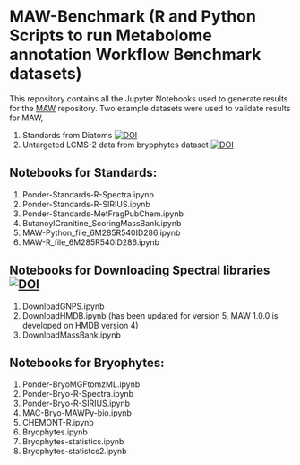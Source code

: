 # MAW-Benchmark (R and Python Scripts to run Metabolome annotation Workflow Benchmark datasets)

This repository contains all the Jupyter Notebooks used to generate results for the [MAW](https://www.github.com/zmahnoor14/MAW) repository. Two example datasets were used to validate results for MAW,
1. Standards from Diatoms [![DOI](https://zenodo.org/badge/DOI/10.5281/zenodo.7106205.svg)](https://doi.org/10.5281/zenodo.7106205)
2. Untargeted LCMS-2 data from brypphytes dataset [![DOI](https://zenodo.org/badge/DOI/10.5281/zenodo.7107096.svg)](https://doi.org/10.5281/zenodo.7107096)

## Notebooks for Standards:
1. Ponder-Standards-R-Spectra.ipynb
2. Ponder-Standards-R-SIRIUS.ipynb
3. Ponder-Standards-MetFragPubChem.ipynb
4. ButanoylCranitine_ScoringMassBank.ipynb
5. MAW-Python_file_6M285R540ID286.ipynb
6. MAW-R_file_6M285R540ID286.ipynb

## Notebooks for Downloading Spectral libraries [![DOI](https://zenodo.org/badge/DOI/10.5281/zenodo.6528931.svg)](https://doi.org/10.5281/zenodo.6528931)

1. DownloadGNPS.ipynb
2. DownloadHMDB.ipynb (has been updated for version 5, MAW 1.0.0 is developed on HMDB version 4)
3. DownloadMassBank.ipynb 

## Notebooks for Bryophytes: 
1. Ponder-BryoMGFtomzML.ipynb 
2. Ponder-Bryo-R-Spectra.ipynb
3. Ponder-Bryo-R-SIRIUS.ipynb
4. MAC-Bryo-MAWPy-bio.ipynb
5. CHEMONT-R.ipynb
6. Bryophytes.ipynb
7. Bryophytes-statistics.ipynb
8. Bryophytes-statistcs2.ipynb
